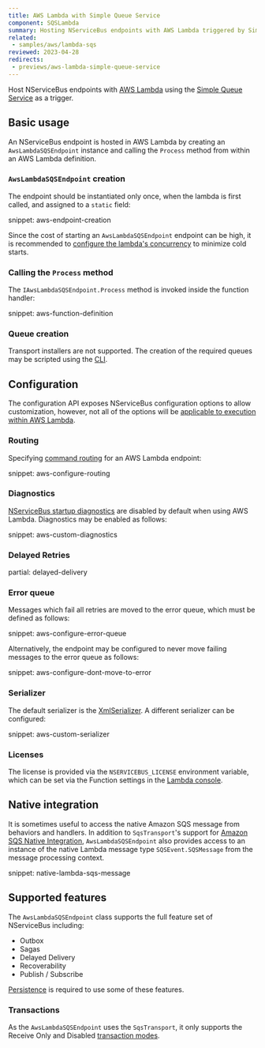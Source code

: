 ```yaml
---
title: AWS Lambda with Simple Queue Service
component: SQSLambda
summary: Hosting NServiceBus endpoints with AWS Lambda triggered by Simple Queue Service
related:
 - samples/aws/lambda-sqs
reviewed: 2023-04-28
redirects:
 - previews/aws-lambda-simple-queue-service
---
```


Host NServiceBus endpoints with [AWS Lambda](https://aws.amazon.com/lambda/) using the [Simple Queue Service](https://aws.amazon.com/sqs/) as a trigger.

## Basic usage

An NServiceBus endpoint is hosted in AWS Lambda by creating an `AwsLambdaSQSEndpoint` instance and calling the `Process` method from within an AWS Lambda definition.

### `AwsLambdaSQSEndpoint` creation

The endpoint should be instantiated only once, when the lambda is first called, and assigned to a `static` field:

snippet: aws-endpoint-creation

Since the cost of starting an `AwsLambdaSQSEndpoint` endpoint can be high, it is recommended to [configure the lambda's concurrency](https://docs.aws.amazon.com/lambda/latest/dg/configuration-concurrency.html) to minimize cold starts.

### Calling the `Process` method

The `IAwsLambdaSQSEndpoint.Process` method is invoked inside the function handler:

snippet: aws-function-definition

### Queue creation

Transport installers are not supported. The creation of the required queues may be scripted using the [CLI](/transports/sqs/operations-scripting.md#create-resources).

## Configuration

The configuration API exposes NServiceBus configuration options to allow customization, however, not all of the options will be [applicable to execution within AWS Lambda](./analyzers.md).

### Routing

Specifying [command routing](/nservicebus/messaging/routing.md#command-routing) for an AWS Lambda endpoint:

snippet: aws-configure-routing

### Diagnostics

[NServiceBus startup diagnostics](/nservicebus/hosting/startup-diagnostics.md) are disabled by default when using AWS Lambda. Diagnostics may be enabled as follows:

snippet: aws-custom-diagnostics

### Delayed Retries

partial: delayed-delivery

### Error queue

Messages which fail all retries are moved to the error queue, which must be defined as follows:

snippet: aws-configure-error-queue

Alternatively, the endpoint may be configured to never move failing messages to the error queue as follows:

snippet: aws-configure-dont-move-to-error

### Serializer

The default serializer is the [XmlSerializer](/nservicebus/serialization/xml.md). A different serializer can be configured:

snippet: aws-custom-serializer

### Licenses

The license is provided via the `NSERVICEBUS_LICENSE` environment variable, which can be set via the Function settings in the [Lambda console](https://docs.aws.amazon.com/lambda/latest/dg/configuration-envvars.html).

## Native integration

It is sometimes useful to access the native Amazon SQS message from behaviors and handlers. In addition to `SqsTransport`'s support for [Amazon SQS Native Integration](/transports/sqs/native-integration.md), `AwsLambdaSQSEndpoint` also provides access to an instance of the native Lambda message type `SQSEvent.SQSMessage` from the message processing context.

snippet: native-lambda-sqs-message

## Supported features

The `AwsLambdaSQSEndpoint` class supports the full feature set of NServiceBus including:

* Outbox
* Sagas
* Delayed Delivery
* Recoverability
* Publish / Subscribe

[Persistence](/persistence) is required to use some of these features.

### Transactions

As the `AwsLambdaSQSEndpoint` uses the `SqsTransport`, it only supports the Receive Only and Disabled [transaction modes](/transports/transactions.md).
